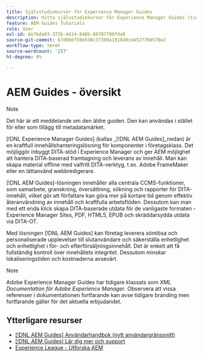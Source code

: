```yaml
---
title: Självstudiekurser för Experience Manager Guides
description: Hitta självstudiekurser för Experience Manager Guides (tidigare XML Documentation för Adobe Experience Manager). Lär dig mer om inbyggt DITA-stöd och strukturerad redigering i Experience Manager.
feature: AEM Guides Tutorials
role: User
exl-id: de7bda03-371b-4414-846b-86787f98fda8
source-git-commit: 67d6b6f59e5d8c37389a181949ce4527760576e2
workflow-type: tm+mt
source-wordcount: '257'
ht-degree: 0%

---
```


# AEM Guides - översikt

>[!NOTE]
>
>Det här är ett meddelande om den äldre guiden. Den kan användas i stället för eller som tillägg till metadatamärket.

[!DNL Experience Manager Guides] (kallas _[!DNL AEM Guides]_nedan) är en kraftfull innehållshanteringslösning för komponenter i företagsklass. Det möjliggör inbyggt DITA-stöd i Experience Manager och ger AEM möjlighet att hantera DITA-baserad framtagning och leverans av innehåll. Man kan skapa material offline med valfritt DITA-verktyg, t.ex. Adobe FrameMaker eller en lättanvänd webbredigerare.

[!DNL AEM Guides]-lösningen innehåller alla centrala CCMS-funktioner, som samarbete, granskning, översättning, sökning och rapporter för DITA-innehåll, vilket gör att författare kan göra mer på kortare tid genom effektiv återanvändning av innehåll och kraftfulla arbetsflöden. Dessutom kan man med ett enda klick skapa DITA-baserade utdata för de vanligaste formaten - Experience Manager Sites, PDF, HTML5, EPUB och skräddarsydda utdata via DITA-OT.

Med lösningen [!DNL AEM Guides] kan företag leverera sömlösa och personaliserade upplevelser till slutanvändare och säkerställa enhetlighet och enhetlighet i för- och efterförsäljningsinnehåll. Det är enkelt att få fullständig kontroll över innehållets integritet. Dessutom minskar lokaliseringstiden och kostnaderna avsevärt.

>[!NOTE]
> 
> Adobe Experience Manager Guides har tidigare klassats som _XML Documentation för Adobe Experience Manager_. Observera att vissa referenser i dokumentationen fortfarande kan avse tidigare branding men fortfarande gäller för det aktuella erbjudandet.

<!--

Dummy links cause validation to fail

## Staff Picks

<table>
<tr>
  <td>
    <a href="#">
      <img alt="400 x 225px" src="myimage.png" />
    </a>
    <div>
      <a href="#">
    <strong>Enablement Content 1</strong>
    </a>
    </div>
    <p>
    <em>A brief description of enablement content.</em>
    <p>
  </td>
   <td>
    <a href="#">
      <img alt="400 x 225px" src="myimage.png" />
    </a>
    <div>
      <a href="#">
    <strong>Enablement Content 1</strong>
    </a>
    </div>
    <p>
    <em>A brief description of enablement content.</em>
    <p>
  </td>
  <td>
    <a href="#">
      <img alt="400 x 225px" src="myimage.png" />
    </a>
    <div>
      <a href="#">
    <strong>Enablement Content 1</strong>
    </a>
    </div>
    <p>
    <em>A brief description of enablement content.</em>
    <p>
  </td>
</tr>
</table>

-->


## Ytterligare resurser

* [[!DNL AEM Guides] Användarhandbok (nytt användargränssnitt)](https://experienceleague.adobe.com/en/docs/experience-manager-guides/using/overview)
* [[!DNL AEM Guides] Lär dig mer och support](https://helpx.adobe.com/support/xml-documentation-for-experience-manager.html)
* [Experience League - Utforska AEM](https://business.adobe.com/products/experience-manager/adobe-experience-manager.html)
